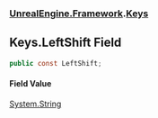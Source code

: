 ### [UnrealEngine.Framework](./UnrealEngine-Framework.md 'UnrealEngine.Framework').[Keys](./UnrealEngine-Framework-Keys.md 'UnrealEngine.Framework.Keys')
## Keys.LeftShift Field
  
```csharp
public const LeftShift;
```
#### Field Value
[System.String](https://docs.microsoft.com/en-us/dotnet/api/System.String 'System.String')  
